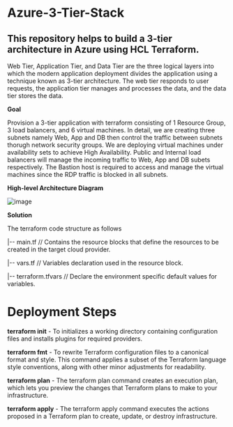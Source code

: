 # Azure-3-Tier-Stack
This repository helps to build a 3-tier architecture in Azure using HCL Terraform.
----------------------------------------------------------------------------------
Web Tier, Application Tier, and Data Tier are the three logical layers into which the modern application deployment divides the application using a technique known as 3-tier architecture. The web tier responds to user requests, the application tier manages and processes the data, and the data tier stores the data.

**Goal**

Provision a 3-tier application with terraform consisting of 1 Resource Group, 3 load balancers, and 6 virtual machines. In detail, we are creating three subnets namely Web, App and DB then control the traffic between subnets thorugh network security groups. We are deploying virtual machines under availability sets to achieve High Availability. Public and Internal load balancers will manage the incoming traffic to Web, App and DB subets respectively. The Bastion host is required to access and manage the virtual machines since the RDP traffic is blocked in all subnets.

**High-level Architecture Diagram**

![image](https://github.com/hajee-78/Azure-3-Tier-Stack/assets/55215524/b106220c-bd82-48cf-b6cf-aea76e544c0b)

**Solution**

The terraform code structure as follows

|-- main.tf // Contains the resource blocks that define the resources to be created in the target cloud provider. 

|-- vars.tf // Variables declaration used in the resource block.

|-- terraform.tfvars // Declare the environment specific default values for variables.

# Deployment Steps

**terraform init** - To initializes a working directory containing configuration files and installs plugins for required providers.

**terraform fmt** - To rewrite Terraform configuration files to a canonical format and style. This command applies a subset of the Terraform language style conventions, along with other minor adjustments for readability.

**terraform plan** - The terraform plan command creates an execution plan, which lets you preview the changes that Terraform plans to make to your infrastructure.

**terraform apply** - The terraform apply command executes the actions proposed in a Terraform plan to create, update, or destroy infrastructure.












